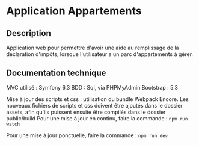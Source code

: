 # Application Appartements

## Description
Application web pour permettre d'avoir une aide au remplissage de la déclaration d'impôts, lorsque l'utilisateur a un parc d'appartements à gérer.

## Documentation technique
MVC utilisé : Symfony 6.3 
BDD : Sql, via PHPMyAdmin
Bootstrap : 5.3

Mise à jour des scripts et css : 
utilisation du bundle Webpack Encore. 
Les nouveaux fichiers de scripts et css doivent être ajoutés dans le dossier assets, afin qu'ils puissent ensuite être compilés dans le dossier public/build
Pour une mise à jour en continu, faire la commande :
```npm run watch```

Pour une mise à jour ponctuelle, faire la commande : 
```npm run dev```